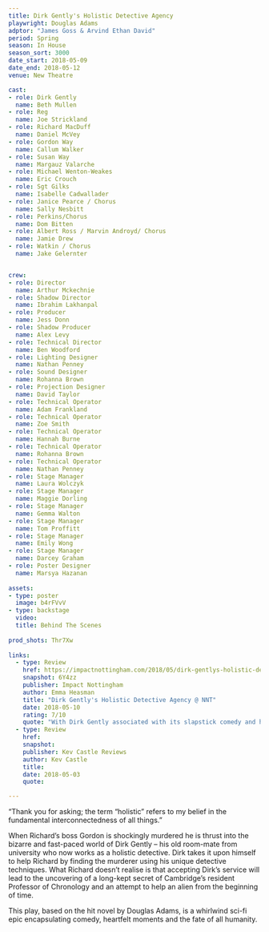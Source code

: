 ```yaml
---
title: Dirk Gently's Holistic Detective Agency
playwright: Douglas Adams
adptor: "James Goss & Arvind Ethan David"
period: Spring
season: In House
season_sort: 3000
date_start: 2018-05-09
date_end: 2018-05-12
venue: New Theatre

cast:
- role: Dirk Gently
  name: Beth Mullen
- role: Reg
  name: Joe Strickland
- role: Richard MacDuff
  name: Daniel McVey
- role: Gordon Way
  name: Callum Walker
- role: Susan Way
  name: Margauz Valarche
- role: Michael Wenton-Weakes
  name: Eric Crouch
- role: Sgt Gilks
  name: Isabelle Cadwallader
- role: Janice Pearce / Chorus
  name: Sally Nesbitt
- role: Perkins/Chorus
  name: Dom Bitten
- role: Albert Ross / Marvin Androyd/ Chorus
  name: Jamie Drew
- role: Watkin / Chorus
  name: Jake Gelernter


crew:
- role: Director
  name: Arthur Mckechnie
- role: Shadow Director
  name: Ibrahim Lakhanpal
- role: Producer
  name: Jess Donn
- role: Shadow Producer
  name: Alex Levy
- role: Technical Director
  name: Ben Woodford
- role: Lighting Designer
  name: Nathan Penney
- role: Sound Designer
  name: Rohanna Brown
- role: Projection Designer
  name: David Taylor
- role: Technical Operator
  name: Adam Frankland
- role: Technical Operator
  name: Zoe Smith
- role: Technical Operator
  name: Hannah Burne
- role: Technical Operator
  name: Rohanna Brown
- role: Technical Operator
  name: Nathan Penney
- role: Stage Manager
  name: Laura Wolczyk
- role: Stage Manager
  name: Maggie Dorling
- role: Stage Manager
  name: Gemma Walton
- role: Stage Manager
  name: Tom Proffitt
- role: Stage Manager
  name: Emily Wong
- role: Stage Manager
  name: Darcey Graham
- role: Poster Designer
  name: Marsya Hazanan
  
assets:
- type: poster
  image: b4rFVvV
- type: backstage
  video: 
  title: Behind The Scenes
  
prod_shots: Thr7Xw
  
links:
  - type: Review
    href: https://impactnottingham.com/2018/05/dirk-gentlys-holistic-detective-agency-nnt/
    snapshot: 6Y4zz
    publisher: Impact Nottingham
    author: Emma Heasman
    title: "Dirk Gently's Holistic Detective Agency @ NNT"
    date: 2018-05-10
    rating: 7/10
    quote: "With Dirk Gently associated with its slapstick comedy and humour, it is evident that the play did not disappoint. Every pun, clumsy fall, and nerdy joke was awarded outbursts of laughter from the audience, outbursts so loud that sometimes actors lines could not be heard for a short while."
  - type: Review
    href: 
    snapshot: 
    publisher: Kev Castle Reviews
    author: Kev Castle
    title: 
    date: 2018-05-03
    quote: 

---
```


“Thank you for asking; the term “holistic” refers to my belief in the fundamental interconnectedness of
all things.”

When Richard’s boss Gordon is shockingly murdered he is thrust into the bizarre and fast-paced world of Dirk Gently – his old room-mate from university who now works as a holistic detective. Dirk takes it upon himself to help Richard by finding the murderer using his unique detective techniques. What Richard doesn’t realise is that accepting Dirk’s service will lead to the uncovering of a long-kept secret of Cambridge’s resident Professor of Chronology and an attempt to help an alien from the beginning of time.

This play, based on the hit novel by Douglas Adams, is a whirlwind sci-fi epic encapsulating comedy, heartfelt moments and the fate of all humanity.
